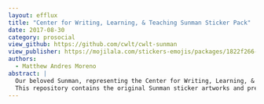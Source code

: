 ```yaml
---
layout: efflux
title: "Center for Writing, Learning, & Teaching Sunman Sticker Pack"
date: 2017-08-30
category: prosocial
view_github: https://github.com/cwlt/cwlt-sunman
view_publisher: https://mojilala.com/stickers-emojis/packages/1822f266-e798-424c-8bf6-5c386273a939/
authors:
  - Matthew Andres Moreno
abstract: |
  Our beloved Sunman, representing the Center for Writing, Learning, & Teaching at the University of Puget Sound.
  This repository contains the original Sunman sticker artworks and press/publicity kits generated by MojiLaLa, all as .png files.
---
```

